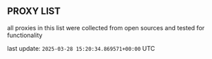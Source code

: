 ## PROXY LIST

all proxies in this list were collected from open sources and tested for functionality

last update: `2025-03-28 15:20:34.869571+00:00` UTC